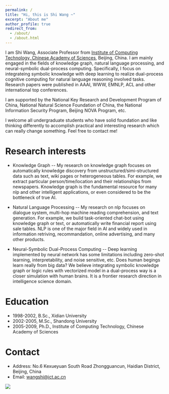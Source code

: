```yaml
---
permalink: /
title: "Hi, this is Shi Wang ~"
excerpt: "About me"
author_profile: true
redirect_from: 
  - /about/
  - /about.html
---
```


I am Shi Wang, Associate Professor from [Institute of Computing Technology, Chinese Academy of Sciences](http://www.ict.ac.cn), Beijing, China. I am mainly engaged in the fields of knowledge graph, natural language processing, and neural-symbolic dual-process computing. Specifically, I focus on integrateing symbolic knowledge with deep learning to realize dual-process cognitive computing for natural language reasoning involved tasks. Research papers were published in AAAI, WWW, EMNLP, ACL and other international top conferences.

I am supported by the National Key Research and Development Program of China, National Natural Science Foundation of China, the National Information Security Program, Beijing NOVA Program, etc.

I welcome all undergraduate students who have solid foundation and like thinking differently to accomplish practical and interesting research which can really change something. Feel free to contact me!

Research interests
==

* Knowledge Graph
--
My research on knowledge graph focuses on automatically knowledge discovery from unstructured/simi-structured data such as text, wiki pages or heterogeneous tables. For example, we extract particular person/time/location and their relationships from newspapers. Knowledge graph is the fundamental resource for many nlp and other intelligent applications, or even considered to be the bottleneck of true AI.

* Natural Language Processing
--
My research on nlp focuses on dialogue system, multi-hop machine reading comprehension, and text generation. For example, we build task-oriented chat-bot using knowledge graph or text, or automatically write financial report using sale tables. NLP is one of the major field in AI and widely used in information retriving, recommandation, online advertising, and many other products.

* Neural-Symbolic Dual-Process Computing
--
Deep learning implemented by neural network has some limitations including zero-shot learning, interpretability, and noise sensitive, etc. Does human begings learn really from big data? We believe integrating symbolic knowledge graph or logic rules with vectorized model in a dual-process way is a closer simulation with human brains. It is a frontier research direction in intelligence science domain.

Education
==
- 1998-2002, B.Sc., Xidian University
- 2002-2005, M.Sc., Shandong University
- 2005-2009, Ph.D., Institute of Computing Technology, Chinese Academy of Sciences

Contact
==
- Address: No.6 Kexueyuan South Road Zhongguancun, Haidian District, Beijing, China
- Email: wangshi@ict.ac.cn

<a href='https://clustrmaps.com/site/1blxu'  title='Visit tracker'><img src='//clustrmaps.com/map_v2.png?cl=ffffff&w=300&t=n&d=hk4_h3ymffeQbjmwcSfmyrLhYc8ac7ExrK5cV3K0JAw'/></a>

